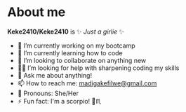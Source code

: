 # About me

**Keke2410/Keke2410** is ✨ _Just a girlie_ ✨ 

- 🔭 I’m currently working on my bootcamp
- 🥺 I’m currently learning how to code
- 🫡 I’m looking to collaborate on anything new 
- 🙏🏽 I’m looking for help with sharpening coding my skills
- 💬 Ask me about anything!
- 📫 How to reach me: madigakefilwe@gmail.com 
- 🥰 Pronouns: She/Her
- ⚡ Fun fact: I'm a scorpio! 🤣♏️
